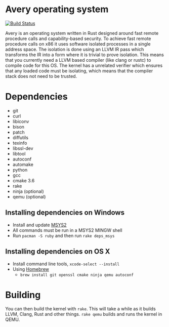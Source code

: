 Avery operating system
================
[![Build Status](https://travis-ci.org/AveryOS/avery.svg?branch=master)](https://travis-ci.org/AveryOS/avery)

Avery is an operating system written in Rust designed around fast remote procedure calls and capability-based security. To achieve fast remote procedure calls on x86 it uses software isolated processes in a single address space. The isolation is done using an LLVM IR pass which transforms the IR into a form where it is trivial to prove isolation. This means that you currently need a LLVM based compiler (like clang or rustc) to compile code for this OS. The kernel has a unrelated verifier which ensures that any loaded code must be isolating, which means that the compiler stack does not need to be trusted.

# Dependencies
  * git
  * curl
  * libiconv
  * bison
  * patch
  * diffutils
  * texinfo
  * libssl-dev
  * libtool
  * autoconf
  * automake
  * python
  * gcc
  * cmake 3.6
  * rake
  * ninja (optional)
  * qemu (optional)

## Installing dependencies on Windows
  * Install and update [MSYS2](https://msys2.github.io/)
  * All commands must be run in a MSYS2 MINGW shell
  * Run `pacman -S ruby` and then run `rake deps_msys`

## Installing dependencies on OS X  
  * Install command line tools, `xcode-select --install`
  * Using [Homebrew](http://brew.sh/)
    * `brew install git openssl cmake ninja qemu autoconf`

# Building

You can then build the kernel with `rake`. This will take a while as it builds LLVM, Clang, Rust and other things. `rake qemu` builds and runs the kernel in QEMU.
